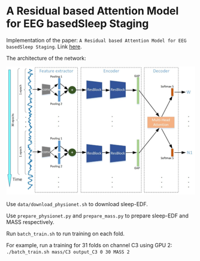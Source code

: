 # A Residual based Attention Model for EEG basedSleep Staging
Implementation of the paper: `A Residual based Attention Model for EEG basedSleep Staging`. Link [here](https://ieeexplore.ieee.org/document/9022981).

The architecture of the network:

![architecture](./overview.jpg)

Use `data/download_physionet.sh` to download sleep-EDF.

Use `prepare_physionet.py` and `prepare_mass.py` to prepare sleep-EDF and MASS respectively.

Run `batch_train.sh` to run training on each fold.

For example, run a training for 31 folds on channel C3 using GPU 2:
```./batch_train.sh mass/C3 output_C3 0 30 MASS 2```